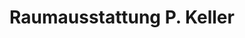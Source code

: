 ---
title: "Raumausstattung P. Keller"
url: /augsburg/raumausstattung-p-keller/
shop: Raumausstattung
---